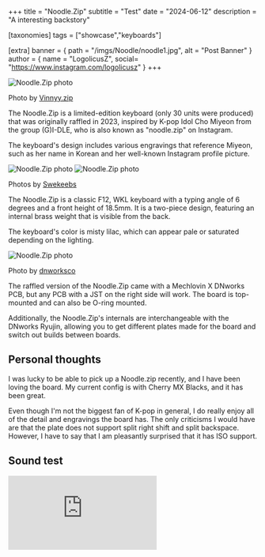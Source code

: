 +++
title = "Noodle.Zip"
subtitle = "Test"
date = "2024-06-12"
description = "A interesting backstory"

[taxonomies]
tags = ["showcase","keyboards"]

[extra]
banner = { path = "/imgs/Noodle/noodle1.jpg", alt = "Post Banner" }
author = { name = "LogolicusZ", social= "https://www.instagram.com/logolicusz" }
+++

<img src="/imgs/Noodle/noodle2.jpg" alt="Noodle.Zip photo" title="Vinnyy.zip" class="TitleImage">

<p class="image-text">Photo by <a href="https://www.instagram.com/vinnyy.zip/">Vinnyy.zip</a></p>

The Noodle.Zip is a limited-edition keyboard (only 30 units were produced) that was originally raffled in 2023, inspired by K-pop Idol Cho Miyeon from the group (G)I-DLE, who is also known as "noodle.zip" on Instagram. 

The keyboard's design includes various engravings that reference Miyeon, such as her name in Korean and her well-known Instagram profile picture.

<div class="duo">
<img src="/imgs/Noodle/noodle5.jpg" alt="Noodle.Zip photo" title="Swekeebs" class="duoImage"> 
<img src="/imgs/Noodle/noodle6.jpg" alt="Noodle.Zip photo" title="Swekeebs" class="duoImage">
</div>

<p class="image-text">Photos by <a href="https://www.instagram.com/swekeebs/">Swekeebs</a></p>

The Noodle.Zip is a classic F12, WKL keyboard with a typing angle of 6 degrees and a front height of 18.5mm. It is a two-piece design, featuring an internal brass weight that is visible from the back. 

The keyboard's color is misty lilac, which can appear pale or saturated depending on the lighting.

<img src="/imgs/Noodle/noodle4.jpg" alt="Noodle.Zip photo" title="dnworksco" class="control"> 

<p class="image-text">Photo by <a href="https://www.instagram.com/dnworksco/">dnworksco</a></p>

The raffled version of the Noodle.Zip came with a Mechlovin X DNworks PCB, but any PCB with a JST on the right side will work. The board is top-mounted and can also be O-ring mounted. 

Additionally, the Noodle.Zip's internals are interchangeable with the DNworks Ryujin, allowing you to get different plates made for the board and switch out builds between boards.

## Personal thoughts

I was lucky to be able to pick up a Noodle.zip recently, and I have been loving the board. My current config is with Cherry MX Blacks, and it has been great.

Even though I'm not the biggest fan of K-pop in general, I do really enjoy all of the detail and engravings the board has. The only criticisms I would have are that the plate does not support split right shift and split backspace. However, I have to say that I am pleasantly surprised that it has ISO support.

## Sound test

<iframe  src="https://www.youtube.com/embed/IjuxaEPsfsY?si=ziEF2AUV5weX4MTQ" title="YouTube video player" frameborder="0" allow="accelerometer; autoplay; clipboard-write; encrypted-media; gyroscope; picture-in-picture; web-share" referrerpolicy="strict-origin-when-cross-origin" allowfullscreen></iframe>